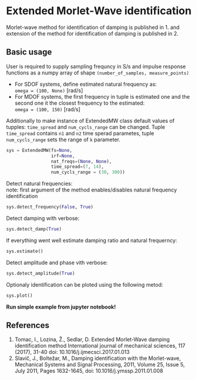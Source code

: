 # Extended Morlet-Wave identification

Morlet-wave method for identification of damping is published in 1. and extension of the method for identification of damping is published in 2.

<!-- #region -->
## Basic usage
User is required to supply sampling frequncy in S/s and impulse response functions as a numpy array of shape `(number_of_samples, measure_points)`

* For SDOF systems, define estimated natural frequency as:\
`omega = (100, None)` [rad/s]
* For MDOF systems, the first frequency in tuple is estimated one and the second one it the closest frequency to the estimated:\
`omega = (100, 150)` [rad/s]


Additionally to make instance of ExtendedMW class default values of tupples: `time_spread` and `num_cycls_range` can be changed. Tuple `time_spread` contains `n1` and `n2` time sperad parametes, tuple `num_cycls_range` sets the range of `k` parameter.
<!-- #endregion -->

```python
sys = ExtendedMW(fs=None,
                 irf=None,
                 nat_freqs=(None, None),
                 time_spread=(7, 14),
                 num_cycls_range = (30, 300))
```

Detect natural frequencies:\
note: first argument of the method enables/disables natural frequency identification

```python
sys.detect_frequency(False, True)
```

Detect damping with verbose:

```python
sys.detect_damp(True)
```

If everything went well estimate damping ratio and natural frequerncy:

```python
sys.estimate()
```

Detect amplitude and phase vith verbose:

```python
sys.detect_amplitude(True)
```

Optionaly identification can be ploted using the following metod:

```python
sys.plot()
```

**Run simple example from jupyter notebook!**


## References
1. Tomac, I., Lozina, Ž., Sedlar, D. Extended Morlet-Wave damping identification method International journal of mechanical sciences, 117 (2017), 31-40 doi: 10.1016/j.ijmecsci.2017.01.013
2. Slavič, J., Boltežar, M., Damping identification with the Morlet-wave, Mechanical Systems and Signal Processing, 2011, Volume 25, Issue 5, July 2011, Pages 1632-1645, doi: 10.1016/j.ymssp.2011.01.008
